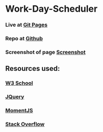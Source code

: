 # Work-Day-Scheduler



### Live at [Git Pages](https://jwcoad.github.io/Work-Day-Scheduler/)
### Repo at [Github](https://github.com/JWCoad/Work-Day-Scheduler)
### Screenshot of page [Screenshot](https://github.com/JWCoad/Work-Day-Scheduler/blob/main/assets/images/screenshot.JPG)


## Resources used:
### [W3 School](https://www.w3schools.com)
### [JQuery](https://jquery.com/)
### [MomentJS](https://momentjs.com/)
### [Stack Overflow](https://stackoverflow.com/)